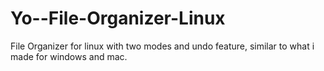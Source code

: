 # Yo--File-Organizer-Linux
File Organizer for linux with two modes and undo feature, similar to what i made for windows and mac.
